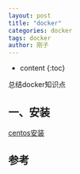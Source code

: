 ```yaml
---
layout: post
title: "docker"
categories: docker
tags: docker
author: 刚子
---
```


* content
{:toc}

总结docker知识点











## 一、安装

[centos安装](https://docker_practice.gitee.io/install/centos.html)

## 参考
